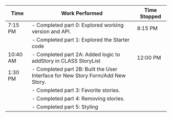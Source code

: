 | Time     | Work Performed                                                                  | Time Stopped |
| -------- | ------------------------------------------------------------------------------- | ------------ |
| 7:15 PM  | - Completed part 0: Explored working version and API.                           | 8:15 PM      |
|          | - Completed part 1: Explored the Starter code                                   |              |
| 10:40 AM | - Completed part 2A: Added logic to addStory in CLASS StoryList                 | 12:00 PM     |
| 1:30 PM  | - Completed part 2B: Built the User Interface for New Story Form/Add New Story. |              |
|          | - Completed part 3: Favorite stories.                                           |              |
|          | - Completed part 4: Removing stories.                                           |              |
|          | - Completed part 5: Styling                                                     |              |
